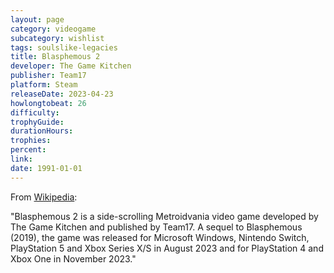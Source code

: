 ```yaml
---
layout: page
category: videogame
subcategory: wishlist
tags: soulslike-legacies
title: Blasphemous 2
developer: The Game Kitchen
publisher: Team17
platform: Steam
releaseDate: 2023-04-23
howlongtobeat: 26
difficulty:
trophyGuide:
durationHours:
trophies:
percent:
link:
date: 1991-01-01
---
```


From [Wikipedia](https://en.wikipedia.org/wiki/Blasphemous_2):

"Blasphemous 2 is a side-scrolling Metroidvania video game developed by The Game Kitchen and published by Team17. A sequel to Blasphemous (2019), the game was released for Microsoft Windows, Nintendo Switch, PlayStation 5 and Xbox Series X/S in August 2023 and for PlayStation 4 and Xbox One in November 2023."
